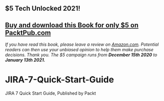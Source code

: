 ## $5 Tech Unlocked 2021!
[Buy and download this Book for only $5 on PacktPub.com](https://www.packtpub.com/product/jira-quick-start-guide/9781789342673)
-----
*If you have read this book, please leave a review on [Amazon.com](https://www.amazon.com/gp/product/1789342678).     Potential readers can then use your unbiased opinion to help them make purchase decisions. Thank you. The $5 campaign         runs from __December 15th 2020__ to __January 13th 2021.__*

# JIRA-7-Quick-Start-Guide
JIRA 7 Quick Start Guide, Published by Packt
